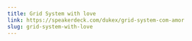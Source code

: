 ```yaml
---
title: Grid System with love
link: https://speakerdeck.com/dukex/grid-system-com-amor
slug: grid-system-with-love
---
```


<script async class="speakerdeck-embed" data-id="5084203e50590800020324ae" data-ratio="1.33333333333333" src="//speakerdeck.com/assets/embed.js"></script>
